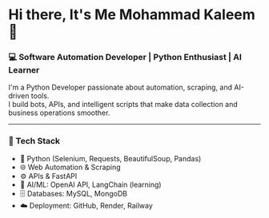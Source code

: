 # Hi there, It's Me Mohammad Kaleem 👋  
### 💻 Software Automation Developer | Python Enthusiast | AI Learner

I'm a Python Developer passionate about automation, scraping, and AI-driven tools.  
I build bots, APIs, and intelligent scripts that make data collection and business operations smoother.

---

### 🚀 Tech Stack
- 🐍 Python (Selenium, Requests, BeautifulSoup, Pandas)
- 🌐 Web Automation & Scraping
- ⚙️ APIs & FastAPI
- 🧠 AI/ML: OpenAI API, LangChain (learning)
- 🗄️ Databases: MySQL, MongoDB
- ☁️ Deployment: GitHub, Render, Railway
